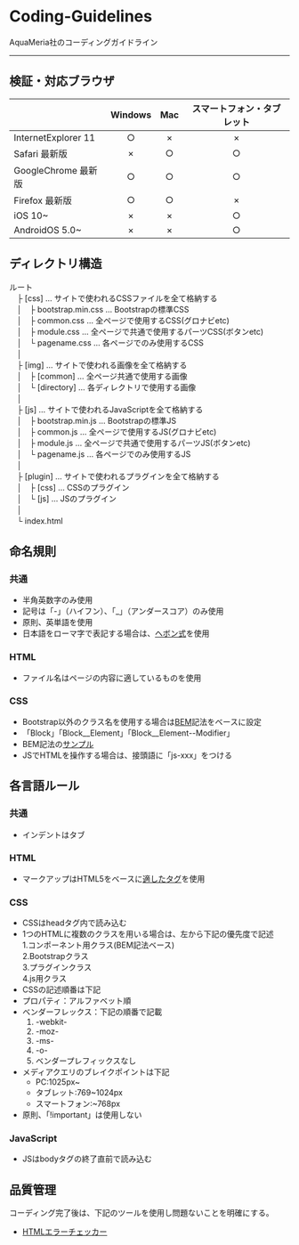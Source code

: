 # Coding-Guidelines
AquaMeria社のコーディングガイドライン

---

## 検証・対応ブラウザ  
|| **Windows** | **Mac** | **スマートフォン・タブレット** |
|:----- |:-----:|:-----:|:-----:|
|InternetExplorer 11|○|×|×|
|Safari 最新版|×|○|○|
|GoogleChrome 最新版|○|○|○|
|Firefox 最新版|○|○|×|
|iOS 10~|×|×|○|
|AndroidOS 5.0~|×|×|○|  
 
 
## ディレクトリ構造  
 ルート  
　├ [css] … サイトで使われるCSSファイルを全て格納する  
　│　├ bootstrap.min.css … Bootstrapの標準CSS  
　│　├ common.css … 全ページで使用するCSS(グロナビetc)  
　│　├ module.css … 全ページで共通で使用するパーツCSS(ボタンetc)   
　│　└ pagename.css …  各ページでのみ使用するCSS  
　│   
　├ [img] … サイトで使われる画像を全て格納する  
　│　├ [common] … 全ページ共通で使用する画像  
　│　└ [directory] …  各ディレクトリで使用する画像  
　│   
　├ [js] … サイトで使われるJavaScriptを全て格納する  
　│　├ bootstrap.min.js … Bootstrapの標準JS  
　│　├ common.js … 全ページで使用するJS(グロナビetc)  
　│　├ module.js … 全ページで共通で使用するパーツJS(ボタンetc)   
　│　└ pagename.js …  各ページでのみ使用するJS  
　│    
　├ [plugin] … サイトで使われるプラグインを全て格納する  
　│　├ [css] … CSSのプラグイン  
　│　└ [js] …  JSのプラグイン  
　│   
　└ index.html  
 
 
## 命名規則  

### 共通  
 * 半角英数字のみ使用  
 * 記号は「-」（ハイフン）、「_」（アンダースコア）のみ使用  
 * 原則、英単語を使用  
 * 日本語をローマ字で表記する場合は、[ヘボン式](http://tomari.org/main/java/hebon.html)を使用  

### HTML  
 * ファイル名はページの内容に適しているものを使用  

### CSS  
 * Bootstrap以外のクラス名を使用する場合は[BEM](https://en.bem.info/)記法をベースに設定  
  * 「Block」「Block__Element」「Block__Element--Modifier」  
  * BEM記法の[サンプル](http://qiita.com/usagi-f/items/b4e56e765384c49d5d04)  
 * JSでHTMLを操作する場合は、接頭語に「js-xxx」をつける  


## 各言語ルール  

### 共通  
 * インデントはタブ  

### HTML  
 * マークアップはHTML5をベースに[適したタグ](http://html-coding.co.jp/annex/guideline/guideline.php#markup)を使用  

### CSS  
 * CSSはheadタグ内で読み込む  
 * 1つのHTMLに複数のクラスを用いる場合は、左から下記の優先度で記述  
    1.コンポーネント用クラス(BEM記法ベース)  
    2.Bootstrapクラス  
    3.プラグインクラス  
    4.js用クラス  
 * CSSの記述順番は下記  
  * プロパティ：アルファベット順  
  * ベンダーフレックス：下記の順番で記載  
    1. -webkit-  
    2. -moz-  
    3. -ms-  
    4. -o-  
    5. ベンダープレフィックスなし  
 * メディアクエリのブレイクポイントは下記  
    * PC:1025px~  
    * タブレット:769~1024px  
    * スマートフォン:~768px  
 * 原則、「!important」は使用しない  

### JavaScript  
 * JSはbodyタグの終了直前で読み込む  


## 品質管理  
コーディング完了後は、下記のツールを使用し問題ないことを明確にする。  
 * [HTMLエラーチェッカー](https://chrome.google.com/webstore/detail/html%E3%82%A8%E3%83%A9%E3%83%BC%E3%83%81%E3%82%A7%E3%83%83%E3%82%AB%E3%83%BC/ohdllebchmmponnofchalfkegpjojcaf?utm_source=chrome-ntp-icon)